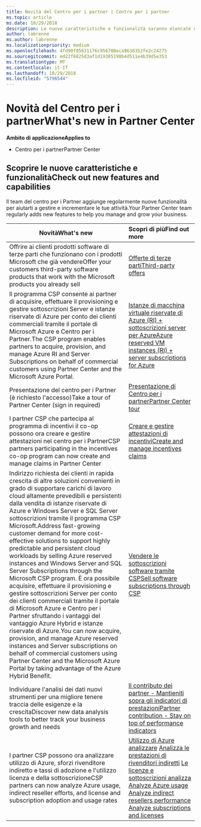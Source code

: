 ```yaml
---
title: Novità del Centro per i partner | Centro per i partner
ms.topic: article
ms.date: 10/29/2018
description: Le nuove caratteristiche e funzionalità saranno elencate qui.
author: labrenne
ms.author: labrenne
ms.localizationpriority: medium
ms.openlocfilehash: 4fd90f05631176c956708eca9638352fe2c24275
ms.sourcegitcommit: ed22f6825d3af1d19385198b4d511e4b39d5e353
ms.translationtype: MT
ms.contentlocale: it-IT
ms.lasthandoff: 10/29/2018
ms.locfileid: "5796544"
---
```

# <a name="whats-new-in-partner-center"></a><span data-ttu-id="1fce8-103">Novità del Centro per i partner</span><span class="sxs-lookup"><span data-stu-id="1fce8-103">What's new in Partner Center</span></span>

**<span data-ttu-id="1fce8-104">Ambito di applicazione</span><span class="sxs-lookup"><span data-stu-id="1fce8-104">Applies to</span></span>**

-  <span data-ttu-id="1fce8-105">Centro per i partner</span><span class="sxs-lookup"><span data-stu-id="1fce8-105">Partner Center</span></span>

## <a name="check-out-new-features-and-capabilities"></a><span data-ttu-id="1fce8-106">Scoprire le nuove caratteristiche e funzionalità</span><span class="sxs-lookup"><span data-stu-id="1fce8-106">Check out new features and capabilities</span></span> 

<span data-ttu-id="1fce8-107">Il team del centro per i Partner aggiunge regolarmente nuove funzionalità per aiutarti a gestire e incrementare le tue attività.</span><span class="sxs-lookup"><span data-stu-id="1fce8-107">Your Partner Center team regularly adds new features to help you manage and grow your business.</span></span>


|**<span data-ttu-id="1fce8-108">Novità</span><span class="sxs-lookup"><span data-stu-id="1fce8-108">What's new</span></span>**   |**<span data-ttu-id="1fce8-109">Scopri di più</span><span class="sxs-lookup"><span data-stu-id="1fce8-109">Find out more</span></span>**   |
|----------------------|:-----------------|
|<span data-ttu-id="1fce8-110">Offrire ai clienti prodotti software di terze parti che funzionano con i prodotti Microsoft che già vendere</span><span class="sxs-lookup"><span data-stu-id="1fce8-110">Offer your customers third-party software products that work with the Microsoft products you already sell</span></span>   | [<span data-ttu-id="1fce8-111">Offerte di terze parti</span><span class="sxs-lookup"><span data-stu-id="1fce8-111">Third-party offers</span></span>](third-party-offers.md)|
|<span data-ttu-id="1fce8-112">Il programma CSP consente ai partner di acquisire, effettuare il provisioning e gestire sottoscrizioni Server e istanze riservate di Azure per conto dei clienti commerciali tramite il portale di Microsoft Azure e Centro per i Partner.</span><span class="sxs-lookup"><span data-stu-id="1fce8-112">The CSP program enables partners to acquire, provision, and manage Azure RI and Server Subscriptions on behalf of commercial customers using Partner Center and the Microsoft Azure Portal.</span></span>|[<span data-ttu-id="1fce8-113">Istanze di macchina virtuale riservate di Azure (RI) + sottoscrizioni server per Azure</span><span class="sxs-lookup"><span data-stu-id="1fce8-113">Azure reserved VM instances (RI) + server subscriptions for Azure</span></span>](azure-ri-server-subscriptions.md)|
|<span data-ttu-id="1fce8-114">Presentazione del centro per i Partner (è richiesto l'accesso)</span><span class="sxs-lookup"><span data-stu-id="1fce8-114">Take a tour of Partner Center (sign in required)</span></span>|[<span data-ttu-id="1fce8-115">Presentazione di Centro per i partner</span><span class="sxs-lookup"><span data-stu-id="1fce8-115">Partner Center tour</span></span>](https://partnercenter.microsoft.com/pcv/redirect?authenticate=true&redirect=%2Fdashboard%2Foverview)|
|<span data-ttu-id="1fce8-116">I partner CSP che partecipa al programma di incentivi il co-op possono ora creare e gestire attestazioni nel centro per i Partner</span><span class="sxs-lookup"><span data-stu-id="1fce8-116">CSP partners participating in the incentives co-op program can now create and manage claims in Partner Center</span></span>|[<span data-ttu-id="1fce8-117">Creare e gestire attestazioni di incentivi</span><span class="sxs-lookup"><span data-stu-id="1fce8-117">Create and manage incentives claims</span></span>](create-incentives-claims.md)|
|<span data-ttu-id="1fce8-118">Indirizzo richiesta dei clienti in rapida crescita di altre soluzioni convenienti in grado di supportare carichi di lavoro cloud altamente prevedibili e persistenti dalla vendita di istanze riservate di Azure e Windows Server e SQL Server sottoscrizioni tramite il programma CSP Microsoft.</span><span class="sxs-lookup"><span data-stu-id="1fce8-118">Address fast-growing customer demand for more cost-effective solutions to support highly predictable and persistent cloud workloads by selling Azure reserved instances and Windows Server and SQL Server Subscriptions through the Microsoft CSP program.</span></span> <span data-ttu-id="1fce8-119">È ora possibile acquisire, effettuare il provisioning e gestire sottoscrizioni Server per conto dei clienti commerciali tramite il portale di Microsoft Azure e Centro per i Partner sfruttando i vantaggi del vantaggio Azure Hybrid e istanze riservate di Azure.</span><span class="sxs-lookup"><span data-stu-id="1fce8-119">You can now acquire, provision, and manage Azure reserved instances and Server subscriptions on behalf of commercial customers using Partner Center and the Microsoft Azure Portal by taking advantage of the Azure Hybrid Benefit.</span></span>|[<span data-ttu-id="1fce8-120">Vendere le sottoscrizioni software tramite CSP</span><span class="sxs-lookup"><span data-stu-id="1fce8-120">Sell software subscriptions through CSP</span></span>](csp-software-subscriptions.md)|
|<span data-ttu-id="1fce8-121">Individuare l'analisi dei dati nuovi strumenti per una migliore tenere traccia delle esigenze e la crescita</span><span class="sxs-lookup"><span data-stu-id="1fce8-121">Discover new data analysis tools to better track your business growth and needs</span></span>| [<span data-ttu-id="1fce8-122">Il contributo dei partner - Mantieniti sopra gli indicatori di prestazioni</span><span class="sxs-lookup"><span data-stu-id="1fce8-122">Partner contribution - Stay on top of performance indicators</span></span>](partner-contributions.md)|
|<span data-ttu-id="1fce8-123">I partner CSP possono ora analizzare utilizzo di Azure, sforzi rivenditore indiretto e tassi di adozione e l'utilizzo licenza e della sottoscrizione</span><span class="sxs-lookup"><span data-stu-id="1fce8-123">CSP partners can now analyze Azure usage, indirect reseller efforts, and license and subscription adoption and usage rates</span></span>|<span data-ttu-id="1fce8-124">[Utilizzo di Azure analizzare](analyze-azure-usage.md) [Analizza le prestazioni di rivenditori indiretti](Analyze-indirect-resellers.md) [Le licenze e sottoscrizioni analizza](analyze-subscriptions-licenses.md)      </span><span class="sxs-lookup"><span data-stu-id="1fce8-124">[Analyze Azure usage](analyze-azure-usage.md)  [Analyze indirect resellers performance](Analyze-indirect-resellers.md)    [Analyze subscriptions and licenses](analyze-subscriptions-licenses.md)</span></span>|

